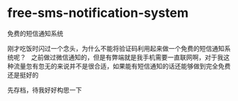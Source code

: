 # free-sms-notification-system
免费的短信通知系统


刚才吃饭时闪过一个念头，为什么不能将验证码利用起来做一个免费的短信通知系统呢？  
之前做过微信通知的，但是有弊端就是我手机需要一直联网啊，对于我这种流量忽有忽无的来说并不是很合适，如果能有短信通知的话还能够做到完全免费还是挺好的  


先存档，待我好好构思一下




